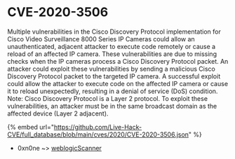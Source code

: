 # CVE-2020-3506

Multiple vulnerabilities in the Cisco Discovery Protocol implementation for Cisco Video Surveillance 8000 Series IP Cameras could allow an unauthenticated, adjacent attacker to execute code remotely or cause a reload of an affected IP camera. These vulnerabilities are due to missing checks when the IP cameras process a Cisco Discovery Protocol packet. An attacker could exploit these vulnerabilities by sending a malicious Cisco Discovery Protocol packet to the targeted IP camera. A successful exploit could allow the attacker to execute code on the affected IP camera or cause it to reload unexpectedly, resulting in a denial of service (DoS) condition. Note: Cisco Discovery Protocol is a Layer 2 protocol. To exploit these vulnerabilities, an attacker must be in the same broadcast domain as the affected device (Layer 2 adjacent).

{% embed url="https://github.com/Live-Hack-CVE/full_database/blob/main/cves/2020/CVE-2020-3506.json" %}


* 0xn0ne ~> [weblogicScanner](https://www.alice-snow.ru/2020/database/cve-2020-3506/weblogicscanner-0xn0ne)